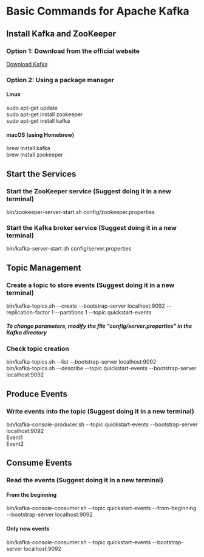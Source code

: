 # Basic Commands for Apache Kafka

## Install Kafka and ZooKeeper
### Option 1: Download from the official website
[Download Kafka](https://kafka.apache.org/downloads)
### Option 2: Using a package manager
#### Linux
sudo apt-get update  
sudo apt-get install zookeeper  
sudo apt-get install kafka
#### macOS (using Homebrew)
brew install kafka  
brew install zookeeper

## Start the Services
### Start the ZooKeeper service (Suggest doing it in a new terminal)
bin/zookeeper-server-start.sh config/zookeeper.properties
### Start the Kafka broker service  (Suggest doing it in a new terminal)
bin/kafka-server-start.sh config/server.properties

## Topic Management
### Create a topic to store events (Suggest doing it in a new terminal)
bin/kafka-topics.sh --create --bootstrap-server localhost:9092 --replication-factor 1 --partitions 1 --topic quickstart-events
##### To change parameters, modify the file \"config/server.properties\" in the Kafka directory

### Check topic creation
bin/kafka-topics.sh --list --bootstrap-server localhost:9092  
bin/kafka-topics.sh --describe --topic quickstart-events --bootstrap-server localhost:9092

## Produce Events
### Write events into the topic  (Suggest doing it in a new terminal)
bin/kafka-console-producer.sh --topic quickstart-events --bootstrap-server localhost:9092  
Event1  
Event2  

## Consume Events
### Read the events  (Suggest doing it in a new terminal)
#### From the beginning
bin/kafka-console-consumer.sh --topic quickstart-events --from-beginning --bootstrap-server localhost:9092
#### Only new events
bin/kafka-console-consumer.sh --topic quickstart-events --bootstrap-server localhost:9092
